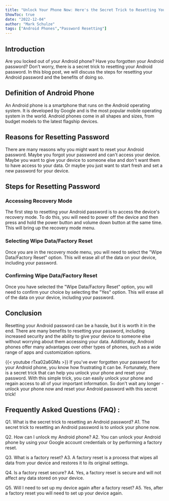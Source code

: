 ```yaml
---
title: "Unlock Your Phone Now: Here's the Secret Trick to Resetting Your Android Password!"
ShowToc: true 
date: "2022-12-04"
author: "Mark Schulze" 
tags: ["Android Phones","Password Resetting"]
---
```

## Introduction
Are you locked out of your Android phone? Have you forgotten your Android password? Don't worry, there is a secret trick to resetting your Android password. In this blog post, we will discuss the steps for resetting your Android password and the benefits of doing so.

## Definition of Android Phone
An Android phone is a smartphone that runs on the Android operating system. It is developed by Google and is the most popular mobile operating system in the world. Android phones come in all shapes and sizes, from budget models to the latest flagship devices.

## Reasons for Resetting Password
There are many reasons why you might want to reset your Android password. Maybe you forgot your password and can't access your device. Maybe you want to give your device to someone else and don't want them to have access to your data. Or maybe you just want to start fresh and set a new password for your device.

## Steps for Resetting Password

### Accessing Recovery Mode
The first step to resetting your Android password is to access the device's recovery mode. To do this, you will need to power off the device and then press and hold the power button and volume down button at the same time. This will bring up the recovery mode menu.

### Selecting Wipe Data/Factory Reset
Once you are in the recovery mode menu, you will need to select the "Wipe Data/Factory Reset" option. This will erase all of the data on your device, including your password.

### Confirming Wipe Data/Factory Reset
Once you have selected the "Wipe Data/Factory Reset" option, you will need to confirm your choice by selecting the "Yes" option. This will erase all of the data on your device, including your password.

## Conclusion
Resetting your Android password can be a hassle, but it is worth it in the end. There are many benefits to resetting your password, including increased security and the ability to give your device to someone else without worrying about them accessing your data. Additionally, Android phones offer many advantages over other types of phones, such as a wide range of apps and customization options.

{{< youtube rTxa02a6GMs >}} 
If you've ever forgotten your password for your Android phone, you know how frustrating it can be. Fortunately, there is a secret trick that can help you unlock your phone and reset your password. With this simple trick, you can easily unlock your phone and regain access to all of your important information. So don't wait any longer - unlock your phone now and reset your Android password with this secret trick!

## Frequently Asked Questions (FAQ) :
Q1. What is the secret trick to resetting an Android password?
A1. The secret trick to resetting an Android password is to unlock your phone now.

Q2. How can I unlock my Android phone?
A2. You can unlock your Android phone by using your Google account credentials or by performing a factory reset.

Q3. What is a factory reset?
A3. A factory reset is a process that wipes all data from your device and restores it to its original settings.

Q4. Is a factory reset secure?
A4. Yes, a factory reset is secure and will not affect any data stored on your device.

Q5. Will I need to set up my device again after a factory reset?
A5. Yes, after a factory reset you will need to set up your device again.


